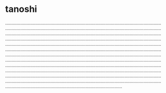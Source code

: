 # tanoshi
.............................................................................................................................................................................................................................................................................................................................................................................................................................................................................................................................................................................................................................................................................................................................................................................................................................................................................................................................................................................................................................................................................................................................................................................................................................................................................................................................................................................................................................................................................................................................................................................................................................................